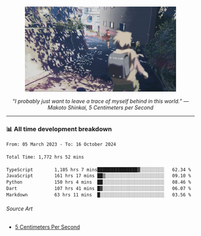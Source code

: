 <p align="center"><img src="asset/header.jpg" width="80%"/></p>
<p align="center"><i>“I probably just want to leave a trace of myself behind in this world.” ― Makoto Shinkai, 5 Centimeters per Second</i></p>

---
<!--
<details>
  <summary>📃 My Resume</summary>

### Education

- 📖 **Computer Science**\
📆 10/2021 - present\
📍 **Thang Long University** - Hoang Mai, Hanoi, Vietnam

### Experience

<img align="right" src="https://img.shields.io/badge/Figma-F24E1E?style=flat&logo=figma&logoColor=white"/>
<img align="right" src="https://img.shields.io/badge/node.js-6DA55F?style=flat&logo=node.js&logoColor=white"/>
<img align="right" src="https://img.shields.io/badge/Next.js-black?style=flat&logo=next.js&logoColor=white"/>
<img align="right" src="https://img.shields.io/badge/TypeScript-007ACC?style=flat&logo=typescript&logoColor=white"/>


- 👨‍💻 **Frontend Web Intern**\
📆 07/2023 - present\
📍 **MQ ICT Solutions** - Hoang Mai, Hanoi, Vietnam
</details> 
-->

### 📊 All time development breakdown

<!--START_SECTION:waka-->

```txt
From: 05 March 2023 - To: 16 October 2024

Total Time: 1,772 hrs 52 mins

TypeScript        1,105 hrs 7 mins███████████████▓░░░░░░░░░   62.34 %
JavaScript        161 hrs 17 mins ██▒░░░░░░░░░░░░░░░░░░░░░░   09.10 %
Python            150 hrs 4 mins  ██░░░░░░░░░░░░░░░░░░░░░░░   08.46 %
Dart              107 hrs 41 mins █▓░░░░░░░░░░░░░░░░░░░░░░░   06.07 %
Markdown          63 hrs 11 mins  █░░░░░░░░░░░░░░░░░░░░░░░░   03.56 %
```

<!--END_SECTION:waka-->

###### Source Art

-  [5 Centimeters Per Second](https://wallhaven.cc/w/nrowq1)

